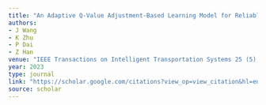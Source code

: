 ```yaml
---
title: "An Adaptive Q-Value Adjustment-Based Learning Model for Reliable Vehicle-to-UAV Computation Offloading"
authors:
- J Wang
- K Zhu
- P Dai
- Z Han
venue: "IEEE Transactions on Intelligent Transportation Systems 25 (5), 3699-3713, 2023"
year: 2023
type: journal
link: "https://scholar.google.com/citations?view_op=view_citation&hl=en&user=xtXbq_AAAAAJ&pagesize=100&citation_for_view=xtXbq_AAAAAJ:r0BpntZqJG4C"
source: scholar
---
```

